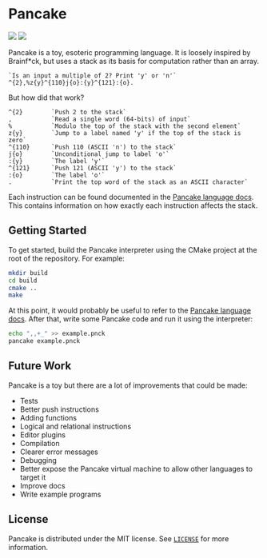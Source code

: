 # Pancake

<div style="display: inline;">
<img src="https://img.shields.io/badge/version-0.1.0-blue"/>
<img src="https://img.shields.io/badge/license-MIT-brightgreen"/>
</div>

Pancake is a toy, esoteric programming language.
It is loosely inspired by Brainf*ck, but uses a stack as its basis for computation rather than an array.

```
`Is an input a multiple of 2? Print 'y' or 'n'`
^{2},%z{y}^{110}j{o}:{y}^{121}:{o}.
```

But how did that work?

```
^{2}        `Push 2 to the stack`
,           `Read a single word (64-bits) of input`
%           `Modulo the top of the stack with the second element`
z{y}        `Jump to a label named 'y' if the top of the stack is zero`
^{110}      `Push 110 (ASCII 'n') to the stack`
j{o}        `Unconditional jump to label 'o'`
:{y}        `The label 'y'`
^{121}      `Push 121 (ASCII 'y') to the stack`
:{o}        `The label 'o'`
.           `Print the top word of the stack as an ASCII character`
```

Each instruction can be found documented in the [Pancake language docs](./docs/Language.md).
This contains information on how exactly each instruction affects the stack.

## Getting Started
To get started, build the Pancake interpreter using the CMake project at the root of the repository.
For example:

```sh
mkdir build
cd build
cmake ..
make
```

At this point, it would probably be useful to refer to the [Pancake language docs](./docs/Language.md).
After that, write some Pancake code and run it using the interpreter:

```sh
echo ",,+_" >> example.pnck
pancake example.pnck
```

## Future Work
Pancake is a toy but there are a lot of improvements that could be made:
- Tests
- Better push instructions
- Adding functions
- Logical and relational instructions
- Editor plugins
- Compilation
- Clearer error messages
- Debugging
- Better expose the Pancake virtual machine to allow other languages to target it
- Improve docs
- Write example programs

## License
Pancake is distributed under the MIT license. See [`LICENSE`](./LICENSE) for more information.
